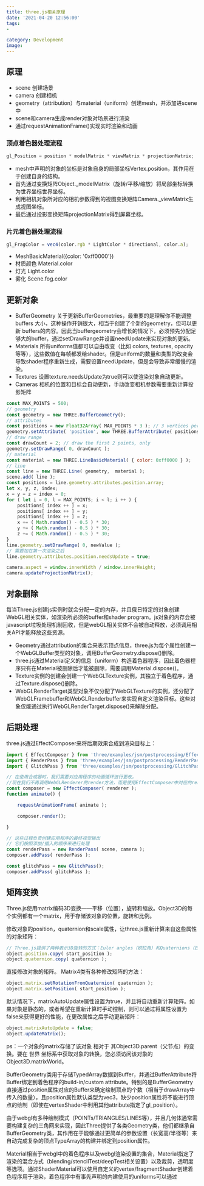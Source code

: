 ```yaml
---
title: three.js相关原理
date: '2021-04-20 12:56:00'
tags: 
- 

category: Development
image:
---
```


## 原理

- scene 创建场景
- camera 创建相机
- geometry（attribution）与material（uniform）创建mesh，并添加进scene中
- scene和camera生成render对象对场景进行渲染
- 通过requestAnimationFrame()实现实时渲染和动画

### 顶点着色器处理流程

```js
gl_Position = position * modelMatrix * viewMatrix * projectionMatrix;       
```

- mesh中声明的对象的坐标是对象自身的局部坐标Vertex.position，其作用在于创建自身的结构。
- 首先通过变换矩阵Object._modelMatrix（旋转/平移/缩放）将局部坐标转换为世界坐标世界坐标。
- 利用相机对象所对应的相机参数得到的视图变换矩阵Camera._viewMatrix生成视图坐标。
- 最后通过投影变换矩阵projectionMatrix得到屏幕坐标。

### 片元着色器处理流程

```js
gl_FragColor = vec4(color.rgb * LightColor * directional, color.a);
```

- MeshBasicMaterial({color: '0xff0000'})
- 材质颜色 Material.color
- 灯光 Light.color
- 雾化 Scene.fog.color

## 更新对象

- BufferGeometry 关于更新BufferGeometries，最重要的是理解你不能调整 buffers 大小，这种操作开销很大，相当于创建了个新的geometry，但可以更新 buffers的内容。因此当buffergeometry会增长的情况下，必须预先分配足够大的buffer，通过setDrawRange并设置needUpdate来实现对象的更新。
- Materials 所有uniforms值都可以自由改变（比如 colors, textures, opacity 等等），这些数值在每帧都发给shader。但是uniform的数量和类型的改变会导致shader程序重新生成，需要设置needUpdate，但是会导致非常缓慢的渲染。
- Textures 设置texture.needsUpdate为true则可以使渲染对象自动更新。
- Cameras 相机的位置和目标会自动更新，手动改变相机参数需要重新计算投影矩阵

```js
const MAX_POINTS = 500;
// geometry
const geometry = new THREE.BufferGeometry();
// attributes
const positions = new Float32Array( MAX_POINTS * 3 ); // 3 vertices per point
geometry.setAttribute( 'position', new THREE.BufferAttribute( positions, 3 ) );
// draw range
const drawCount = 2; // draw the first 2 points, only
geometry.setDrawRange( 0, drawCount );
// material
const material = new THREE.LineBasicMaterial( { color: 0xff0000 } );
// line
const line = new THREE.Line( geometry,  material );
scene.add( line );
const positions = line.geometry.attributes.position.array;
let x, y, z, index;
x = y = z = index = 0;
for ( let i = 0, l = MAX_POINTS; i < l; i ++ ) {
    positions[ index ++ ] = x;
    positions[ index ++ ] = y;
    positions[ index ++ ] = z;
    x += ( Math.random() - 0.5 ) * 30;
    y += ( Math.random() - 0.5 ) * 30;
    z += ( Math.random() - 0.5 ) * 30;
}
line.geometry.setDrawRange( 0, newValue );
// 需要加在第一次渲染之后
line.geometry.attributes.position.needsUpdate = true; 
```

```js
camera.aspect = window.innerWidth / window.innerHeight;
camera.updateProjectionMatrix();
```

## 对象删除

每当Three.js创建js实例时就会分配一定的内存，并且俄日特定的对象创建WebGL相关实体，如渲染所必须的buffer和shader program。js对象的内存会被javascript垃圾处理机制回收，但是webGL相关实体不会被自动释放，必须调用相关API才能释放这些资源。
- Geometry通过attribution的集合来表示顶点信息，three.js为每个属性创建一个WebGLBuffer类型的对象，调用BufferGeometry.dispose()删除。
- three.js通过Material定义的信息（uniform）构造着色器程序，因此着色器程序只有在Material被删除后才能被删除，需要调用Material.dispose()。
- Texture实例的创建会创建一个WebGLTexture实例，其独立于着色程序，通过Texture.dispose()删除。
- WebGLRenderTarget类型对象不仅分配了WebGLTexture的实例，还分配了WebGLFramebuffer和WebGLRenderbuffer来实现自定义渲染目标。这些对象仅能通过执行WebGLRenderTarget.dispose()来解除分配。

## 后期处理

three.js通过EffectComposer来将后期效果合成到渲染目标上：

```js
import { EffectComposer } from 'three/examples/jsm/postprocessing/EffectComposer.js';
import { RenderPass } from 'three/examples/jsm/postprocessing/RenderPass.js';
import { GlitchPass } from 'three/examples/jsm/postprocessing/GlitchPass.js';

// 在使用合成器时，我们需要对应用程序的动画循环进行更改。 
//现在我们不再调用WebGLRenderer的render方法，而是使用EffectComposer中对应的render方法。
const composer = new EffectComposer( renderer );
function animate() {

	requestAnimationFrame( animate );

	composer.render();

}

// 这些过程负责创建应用程序的最终视觉输出
// 它们按照添加/插入的顺序来进行处理
const renderPass = new RenderPass( scene, camera );
composer.addPass( renderPass );

const glitchPass = new GlitchPass();
composer.addPass( glitchPass );
```

## 矩阵变换

Three.js使用matrix编码3D变换——平移（位置），旋转和缩放。Object3D的每个实例都有一个matrix，用于存储该对象的位置，旋转和比例。

修改对象的position，quaternion和scale属性，让three.js重新计算来自这些属性的对象矩阵：
```js
// Three.js提供了两种表示3D旋转的方式：Euler angles（欧拉角）和Quaternions（四元数）
object.position.copy( start_position );
object.quaternion.copy( quaternion );
```

直接修改对象的矩阵。 Matrix4类有各种修改矩阵的方法：

```js
object.matrix.setRotationFromQuaternion( quaternion );
object.matrix.setPosition( start_position );
```

默认情况下，matrixAutoUpdate属性设置为true，并且将自动重新计算矩阵。如果对象是静态的，或者希望在重新计算时手动控制，则可以通过将属性设置为false来获得更好的性能，在更改属性之后手动更新矩阵：

```js
object.matrixAutoUpdate = false;
object.updateMatrix();
```

ps：一个对象的matrix存储了该对象 相对于 其Object3D.parent（父节点）的变换。要在 世界 坐标系中获取对象的转换，您必须访问该对象的Object3D.matrixWorld。




BufferGeometry类用于存储TypedArray数据到Buffer，并通过BufferAttribute将Buffer绑定到着色程序的build-in/custom attribute。特别的是BufferGeometry直接通过position属性对应的Buffer来确定绘制顶点的个数（相当于drawArray中传入的数量），且position属性默认类型为vec3，缺少position属性将不能进行顶点的绘制（即使在vertexShader中利用其他attribute指定了gl_position）。

由于webgl有多种绘制模式（POINTs/TRIANGLES/LINES等），并且几何体通常需要构建复杂的三角网来实现，因此Three提供了各类Geometry类，他们都继承自BufferGeometry类，其作用在于能够通过更简单的参数设置（长宽高/半径等）来自动完成复杂的顶点TypeArray的构建并绑定到position属性。

Material相当于webgl中的着色程序以及webgl渲染设置的集合，Material指定了渲染的混合方式（blending/stencilTest/deepTest相关设置）以及裁剪，透明度等选项。通过ShaderMaterial可以使用自定义的vertex/fragmentShader创建着色程序用于渲染，着色程序中有事先声明的内建使用的uniforms可以通过